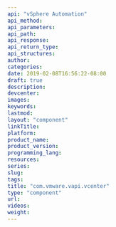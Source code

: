```yaml
---
api: "vSphere Automation"
api_method:
api_parameters:
api_path:
api_response:
api_return_type:
api_structures:
author:
categories:
date: 2019-02-08T16:56:22-08:00
draft: true
description:
devcenter:
images:
keywords:
lastmod:
layout: "component"
linkTitle:
platform:
product_name:
product_version:
programming_lang:
resources:
series:
slug:
tags:
title: "com.vmware.vapi.vcenter"
type: "component"
url:
videos:
weight:
---
```

